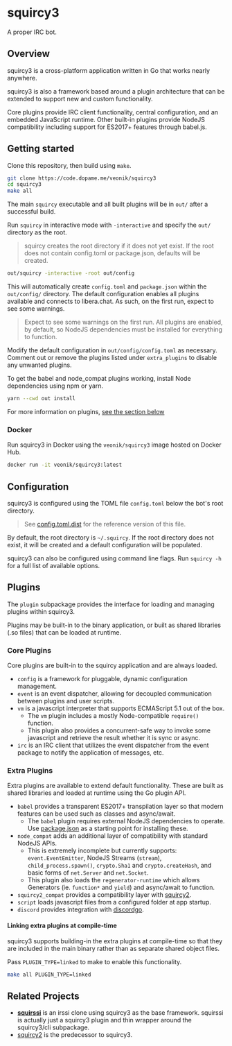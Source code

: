 # squircy3

A proper IRC bot.


## Overview

squircy3 is a cross-platform application written in Go that works nearly
anywhere. 

squircy3 is also a framework based around a plugin architecture that can be
extended to support new and custom functionality.

Core plugins provide IRC client functionality, central configuration, and 
an embedded JavaScript runtime. Other built-in plugins provide NodeJS
compatibility including support for ES2017+ features through babel.js.


## Getting started

Clone this repository, then build using `make`.

```bash
git clone https://code.dopame.me/veonik/squircy3
cd squircy3
make all
```

The main `squircy` executable and all built plugins will be in `out/` after
a successful build.

Run `squircy` in interactive mode with `-interactive` and specify the `out/`
directory as the root.

> squircy creates the root directory if it does not yet exist. If the root
  does not contain config.toml or package.json, defaults will be created.

```bash
out/squircy -interactive -root out/config
```

This will automatically create `config.toml` and `package.json` within the 
`out/config/` directory. The default configuration enables all plugins available
and connects to libera.chat. As such, on the first run, expect to see some 
warnings.

> Expect to see some warnings on the first run. All plugins are enabled, by
  default, so NodeJS dependencies must be installed for everything to function.

Modify the default configuration in `out/config/config.toml` as necessary. Comment
out or remove the plugins listed under `extra_plugins` to disable any 
unwanted plugins.

To get the babel and node_compat plugins working, install Node dependencies 
using npm or yarn.

```bash
yarn --cwd out install
```

For more information on plugins, [see the section below](#Plugins)

### Docker

Run squircy3 in Docker using the `veonik/squircy3` image hosted on Docker Hub.

```bash
docker run -it veonik/squircy3:latest
```


## Configuration

squircy3 is configured using the TOML file `config.toml` below the bot's root 
directory.

> See [config.toml.dist](config.toml.dist) for the reference version of this file.

By default, the root directory is `~/.squircy`. If the root directory does not 
exist, it will be created and a default configuration will be populated.

squircy3 can also be configured using command line flags. Run `squircy -h` for
a full list of available options.


## Plugins

The `plugin` subpackage provides the interface for loading and managing plugins
within squircy3.

Plugins may be built-in to the binary application, or built as shared libraries
(.so files) that can be loaded at runtime.

### Core Plugins

Core plugins are built-in to the squircy application and are always loaded.

- `config` is a framework for pluggable, dynamic configuration management.
- `event` is an event dispatcher, allowing for decoupled communication between
  plugins and user scripts.
- `vm` is a javascript interpreter that supports ECMAScript 5.1 out of the box.
  - The `vm` plugin includes a mostly Node-compatible `require()` function.
  - This plugin also provides a concurrent-safe way to invoke some javascript 
    and retrieve the result whether it is sync or async.
- `irc` is an IRC client that utilizes the event dispatcher from the event 
  package to notify the application of messages, etc.

### Extra Plugins

Extra plugins are available to extend default functionality. These are built
as shared libraries and loaded at runtime using the Go plugin API.

- `babel` provides a transparent ES2017+ transpilation layer so that modern
  features can be used such as classes and async/await.
  - The `babel` plugin requires external NodeJS dependencies to operate.
    Use [package.json](package.json) as a starting point for installing these.
- `node_compat` adds an additional layer of compatibility with standard NodeJS
  APIs. 
  - This is extremely incomplete but currently supports: `event.EventEmitter`,
    NodeJS Streams (`stream`), `child_process.spawn()`, `crypto.Sha1` and 
    `crypto.createHash`, and basic forms of `net.Server` and `net.Socket`.
  - This plugin also loads the `regenerator-runtime` which allows Generators
    (ie. `function*` and `yield`) and async/await to function.
- `squircy2_compat` provides a compatibility layer with 
  [squircy2](https://squircy.com).
- `script` loads javascript files from a configured folder at app startup.
- `discord` provides integration with 
  [discordgo](https://github.com/bwmarrin/discordgo).

#### Linking extra plugins at compile-time

squircy3 supports building-in the extra plugins at compile-time so that they
are included in the main binary rather than as separate shared object files.

Pass `PLUGIN_TYPE=linked` to make to enable this functionality.

```bash
make all PLUGIN_TYPE=linked
```


## Related Projects

- **[squirssi](https://code.dopame.me/veonik/squirssi)** is an irssi clone using 
  squircy3 as the base framework. squirssi is actually just a squircy3 plugin and 
  thin wrapper around the squircy3/cli subpackage.
- [squircy2](https://github.com/veonik/squircy2) is the predecessor to squircy3.
